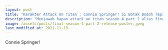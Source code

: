 ```yaml
---
layout: post
title: "Karakter Attack On Titan : Connie Springer! Si Botak Bodoh Tapi.. 👨‍🦲‍"
description: "Menjawab kapan attack on titan season 4 part 2 alias final season bagian terakhir, yaitu 9 Januari 2022. Shinzou wo Sasageyo! ⚔️"
image: /assets/posts/final-season-4-part-2-release-poster.jpeg
last_modified_at: 2021-11-19
---
```


Connie Springer!
